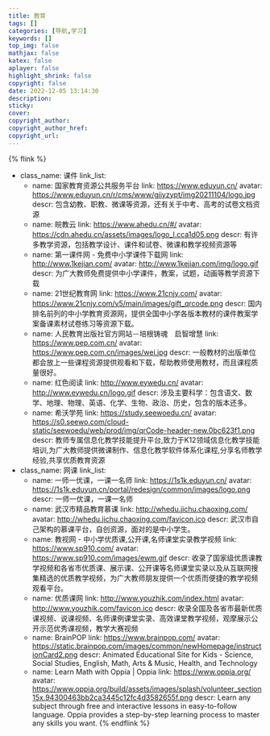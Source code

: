 ```yaml
---
title: 教育
tags: []
categories: [导航,学习]
keywords: []
top_img: false
mathjax: false
katex: false
aplayer: false
highlight_shrink: false
copyright: false
date: 2022-12-05 13:14:30
description:
sticky:
cover:
copyright_author:
copyright_author_href:
copyright_url:
---
```


{% flink %}
- class_name: 课件
  link_list:
    - name: 国家教育资源公共服务平台
      link: https://www.eduyun.cn/
      avatar: https://www.eduyun.cn/r/cms/www/gjjyzypt/img20211104/logo.jpg
      descr: 包含幼教、职教、微课等资源，还有关于中考、高考的试卷文档资源
    - name: 皖教云
      link: https://www.ahedu.cn/#/
      avatar: https://cdn.ahedu.cn/assets/images/logo_l.cca1d05.png
      descr: 有许多教学资源，包括教学设计、课件和试卷、微课和教学视频资源等
    - name: 第一课件网 - 免费中小学课件下载网
      link: http://www.1kejian.com/
      avatar: http://www.1kejian.com/img/logo.gif
      descr: 为广大教师免费提供中小学课件，教案，试题，动画等教学资源下载
    - name: 21世纪教育网
      link: https://www.21cnjy.com/
      avatar: https://www.21cnjy.com/v5/main/images/gift_qrcode.png
      descr: 国内排名前列的中小学教育资源网，提供全国中小学各版本教材的课件教案学案备课素材试卷练习等资源下载。
    - name: 人民教育出版社官方网站－培根铸魂　启智增慧
      link: https://www.pep.com.cn/
      avatar: https://www.pep.com.cn/images/wei.jpg
      descr: 一般教材的出版单位都会放上一些课程资源提供观看和下载，帮助教师使用教材，而且课程质量很好。
    - name: 红色阅读
      link: http://www.eywedu.cn/
      avatar: http://www.eywedu.cn/logo.gif
      descr: 涉及主要科学：包含语文、数学、地理、物理、英语、化学、生物、政治、历史，包含的版本还多。
    - name: 希沃学苑
      link: https://study.seewoedu.cn/
      avatar: https://s0.seewo.com/cloud-static/seewoedu/web/prod/img/qrCode-header-new.0bc623f1.png
      descr: 教师专属信息化教学技能提升平台,致力于K12领域信息化教学技能培训,为广大教师提供微课制作、信息化教学软件体系化课程,分享名师教学经验,共享优质教育资源
- class_name: 网课
  link_list:
    - name: 一师一优课，一课一名师
      link: https://1s1k.eduyun.cn/
      avatar: https://1s1k.eduyun.cn/portal/redesign/common/images/logo.png
      descr: 一师一优课，一课一名师
    - name: 武汉市精品教育慕课
      link: http://whedu.jichu.chaoxing.com/
      avatar: http://whedu.jichu.chaoxing.com/favicon.ico
      descr: 武汉市自己架构的慕课平台，自创资源，面对的是中小学生。
    - name: 教视网 - 中小学优质课,公开课,名师课堂实录教学视频
      link: https://www.sp910.com/
      avatar: https://www.sp910.com/images/ewm.gif
      descr: 收录了国家级优质课教学视频和各省市优质课、展示课、公开课等名师课堂实录以及从互联网搜集精选的优质教学视频，为广大教师朋友提供一个优质而便捷的教学视频观看平台。
    - name: 优质课网
      link: http://www.youzhik.com/index.html
      avatar: http://www.youzhik.com/favicon.ico
      descr: 收录全国及各省市最新优质课视频、说课视频、名师课例课堂实录、高效课堂教学视频，观摩展示公开示范优秀课视频，教学大赛视频
    - name: BrainPOP
      link: https://www.brainpop.com/
      avatar: https://static.brainpop.com/images/common/newHomepage/instructionCard2.png
      descr: Animated Educational Site for Kids - Science, Social Studies, English, Math, Arts & Music, Health, and Technology
    - name: Learn Math with Oppia | Oppia
      link: https://www.oppia.org/
      avatar: https://www.oppia.org/build/assets/images/splash/volunteer_section15x.94300463bb2ca3445c12fc4d3582655f.png
      descr: Learn any subject through free and interactive lessons in easy-to-follow language. Oppia provides a step-by-step learning process to master any skills you want.
{% endflink %}